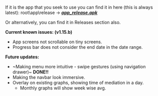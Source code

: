 If it is the app that you seek to use you can find it in here (this is always latest): root\app\release -> ***[app_release.apk](https://github.com/spewedprojects/MeditationTracker/blob/master/app/release/app-release.apk)***

Or alternatively, you can find it in Releases section also.


**Current known issues: (v1.15.b)**
- App screens not scrollable on tiny screens.
- Progress bar does not consider the end date in the date range.

**Future updates:**
- ~Making menu more intuitive - swipe gestures (using navigation drawer)~ __DONE!!__
- Making the navbar look immersive.
- Overlay on existing graphs, showing time of mediation in a day.
  - Monthly graphs will show week wise avg.
